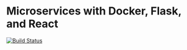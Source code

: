 # Microservices with Docker, Flask, and React

[![Build Status](https://travis-ci.org/gavinest/test-driven-app.svg?branch-master)](https://travis-ci.org/gavinest/testdriven-app)
